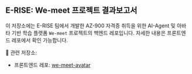 ## E-RISE: We-meet 프로젝트 결과보고서

이 저장소에는 E-RISE 팀에서 개발한 AZ-900 자격증 취득을 위한 AI-Agent 및 아바타 기반 학습 플랫폼 `We-meet` 프로젝트의 백엔드 레포입니다.
자세한 내용은 프론트엔드 레포에서 확인 가능합니다.

🔗 관련 저장소:
- 프론트엔드 레포: [we-meet-avatar](https://github.com/hexonite613/we-meet-avatar)
